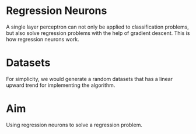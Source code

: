 # Regression Neurons

A single layer perceptron can not only be applied to classification problems, but also solve regression problems with the help of gradient descent. This is how regression neurons work.

# Datasets

For simplicity, we would generate a random datasets that has a linear upward trend for implementing the algorithm.

# Aim

Using regression neurons to solve a regression problem.
